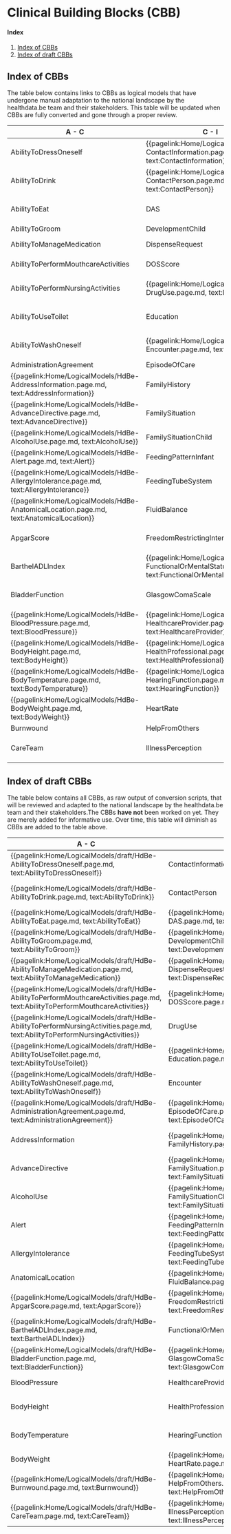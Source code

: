 # Clinical Building Blocks (CBB)
#### Index
1. [Index of CBBs](#IndexOfCBB)
2. [Index of draft CBBs](#IndexOfDraftCBB)

## Index of CBBs<a name="IndexOfCBB"></a> 
The table below contains links to CBBs as logical models that have undergone manual adaptation to the national landscape by the healthdata.be team and their stakeholders. This table will be updated when CBBs are fully converted and gone through a proper review.

|  A - C  |  C - I | I - P  |  P - W  |
| --- | --- | --- | --- |
|  AbilityToDressOneself     <!--{{pagelink:Home/LogicalModels/HdBe-AbilityToDressOneself.page.md,     text:AbilityToDressOneself}}   -->  |  {{pagelink:Home/LogicalModels/HdBe-ContactInformation.page.md,     text:ContactInformation}}  |  Infusion     <!--{{pagelink:Home/LogicalModels/HdBe-Infusion.page.md,     text:Infusion}}-->  |  ParticipationInSociety     <!--{{pagelink:Home/LogicalModels/HdBe-ParticipationInSociety.page.md,     text:ParticipationInSociety}}-->  |
|  AbilityToDrink     <!--{{pagelink:Home/LogicalModels/HdBe-AbilityToDrink.page.md,     text:AbilityToDrink}}   -->  |  {{pagelink:Home/LogicalModels/HdBe-ContactPerson.page.md,     text:ContactPerson}}  |  InstructionsForUse     <!--{{pagelink:Home/LogicalModels/HdBe-InstructionsForUse.page.md,     text:InstructionsForUse}}-->  |  {{pagelink:Home/LogicalModels/HdBe-Patient.page.md,   text:Patient}}  |
|  AbilityToEat     <!--{{pagelink:Home/LogicalModels/HdBe-AbilityToEat.page.md,     text:AbilityToEat}}-->  |  DAS     <!--{{pagelink:Home/LogicalModels/HdBe-DAS.page.md,     text:DAS}}-->  |  {{pagelink:Home/LogicalModels/HdBe-LaboratoryTestResult.page.md,     text:LaboratoryTestResult}}  |  Pregnancy     <!--{{pagelink:Home/LogicalModels/HdBe-Pregnancy.page.md,     text:Pregnancy}}-->  |
|  AbilityToGroom     <!--{{pagelink:Home/LogicalModels/HdBe-AbilityToGroom.page.md,     text:AbilityToGroom}}-->  |  DevelopmentChild     <!--{{pagelink:Home/LogicalModels/HdBe-DevelopmentChild.page.md,     text:DevelopmentChild}}-->  |  LanguageProficiency     <!--{{pagelink:Home/LogicalModels/HdBe-LanguageProficiency.page.md,     text:LanguageProficiency}}-->  |  PressureUlcer     <!--{{pagelink:Home/LogicalModels/HdBe-PressureUlcer.page.md,     text:PressureUlcer}}-->  |
|  AbilityToManageMedication     <!--{{pagelink:Home/LogicalModels/HdBe-AbilityToManageMedication.page.md,     text:AbilityToManageMedication}}-->  |  DispenseRequest     <!--{{pagelink:Home/LogicalModels/HdBe-DispenseRequest.page.md,     text:DispenseRequest}}-->  |  LegalSituation     <!--{{pagelink:Home/LogicalModels/HdBe-LegalSituation.page.md,     text:LegalSituation}}-->  |  {{pagelink:Home/LogicalModels/HdBe-Problem.page.md,     text:Problem}}  |
|  AbilityToPerformMouthcareActivities     <!--{{pagelink:Home/LogicalModels/HdBe-AbilityToPerformMouthcareActivities.page.md,     text:AbilityToPerformMouthcareActivities}}-->  |  DOSScore     <!--{{pagelink:Home/LogicalModels/HdBe-DOSScore.page.md,     text:DOSScore}}-->  |  LifeStance     <!--{{pagelink:Home/LogicalModels/HdBe-LifeStance.page.md,     text:LifeStance}}-->  |  {{pagelink:Home/LogicalModels/HdBe-Procedure.page.md,     text:Procedure}}  |
|  AbilityToPerformNursingActivities     <!--{{pagelink:Home/LogicalModels/HdBe-AbilityToPerformNursingActivities.page.md,     text:AbilityToPerformNursingActivities}}-->  |  {{pagelink:Home/LogicalModels/HdBe-DrugUse.page.md,       text:DrugUse}}  |  {{pagelink:Home/LogicalModels/HdBe-LivingSituation.page.md,     text:LivingSituation}}  |  {{pagelink:Home/LogicalModels/HdBe-PulseRate.page.md,     text:PulseRate}}  |
|  AbilityToUseToilet     <!--{{pagelink:Home/LogicalModels/HdBe-AbilityToUseToilet.page.md,     text:AbilityToUseToilet}}-->  |  Education     <!--{{pagelink:Home/LogicalModels/HdBe-Education.page.md,     text:Education}}-->  |  {{pagelink:Home/LogicalModels/HdBe-MaritalStatus.page.md,     text:MaritalStatus}}  |  {{pagelink:Home/LogicalModels/HdBe-Range.page.md,     text:Range}}  |
|  AbilityToWashOneself     <!--{{pagelink:Home/LogicalModels/HdBe-AbilityToWashOneself.page.md,     text:AbilityToWashOneself}}-->  |  {{pagelink:Home/LogicalModels/HdBe-Encounter.page.md,     text:Encounter}}  |  {{pagelink:Home/LogicalModels/HdBe-MedicalDevice.page.md,     text:MedicalDevice}}  |  Refraction     <!--{{pagelink:Home/LogicalModels/HdBe-Refraction.page.md,     text:Refraction}}-->  |
|  AdministrationAgreement     <!--{{pagelink:Home/LogicalModels/HdBe-AdministrationAgreement.page.md,     text:AdministrationAgreement}}-->  |  EpisodeOfCare     <!--{{pagelink:Home/LogicalModels/HdBe-EpisodeOfCare.page.md,     text:EpisodeOfCare}}-->  |  MedicationAdministration2     <!--{{pagelink:Home/LogicalModels/HdBe-MedicationAdministration2.page.md,     text:MedicationAdministration2}}-->  |  Respiration     <!--{{pagelink:Home/LogicalModels/HdBe-Respiration.page.md,     text:Respiration}}-->  |
|  {{pagelink:Home/LogicalModels/HdBe-AddressInformation.page.md,     text:AddressInformation}}   |  FamilyHistory     <!--{{pagelink:Home/LogicalModels/HdBe-FamilyHistory.page.md,     text:FamilyHistory}}-->  |  MedicationAgreement     <!--{{pagelink:Home/LogicalModels/HdBe-MedicationAgreement.page.md,     text:MedicationAgreement}}-->  |  SkinDisorder     <!--{{pagelink:Home/LogicalModels/HdBe-SkinDisorder.page.md,     text:SkinDisorder}}-->  |
|  {{pagelink:Home/LogicalModels/HdBe-AdvanceDirective.page.md,     text:AdvanceDirective}}  |  FamilySituation     <!--{{pagelink:Home/LogicalModels/HdBe-FamilySituation.page.md,     text:FamilySituation}}-->  |  MedicationContraIndication     <!--{{pagelink:Home/LogicalModels/HdBe-MedicationContraIndication.page.md,     text:MedicationContraIndication}}-->  | {{pagelink:Home/LogicalModels/HdBe-SmokingStatus.page.md,     text:SmokingStatus}} |
|  {{pagelink:Home/LogicalModels/HdBe-AlcoholUse.page.md,       text:AlcoholUse}}   |  FamilySituationChild     <!--{{pagelink:Home/LogicalModels/HdBe-FamilySituationChild.page.md,     text:FamilySituationChild}}-->  |  MedicationDispense     <!--{{pagelink:Home/LogicalModels/HdBe-MedicationDispense.page.md,     text:MedicationDispense}}-->  |  SNAQScore     <!--{{pagelink:Home/LogicalModels/HdBe-SNAQScore.page.md,     text:SNAQScore}}-->  |
|  {{pagelink:Home/LogicalModels/HdBe-Alert.page.md,     text:Alert}}  |  FeedingPatternInfant     <!--{{pagelink:Home/LogicalModels/HdBe-FeedingPatternInfant.page.md,     text:FeedingPatternInfant}}-->  |  MedicationUse2     <!--{{pagelink:Home/LogicalModels/HdBe-MedicationUse2.page.md,     text:MedicationUse2}}-->  |  SOAPReport     <!--{{pagelink:Home/LogicalModels/HdBe-SOAPReport.page.md,     text:SOAPReport}}-->  |
|  {{pagelink:Home/LogicalModels/HdBe-AllergyIntolerance.page.md,     text:AllergyIntolerance}}  |  FeedingTubeSystem     <!--{{pagelink:Home/LogicalModels/HdBe-FeedingTubeSystem.page.md,     text:FeedingTubeSystem}}-->  |  Mobility     <!--{{pagelink:Home/LogicalModels/HdBe-Mobility.page.md,     text:Mobility}}-->  |  Stoma   <!--{{pagelink:Home/LogicalModels/HdBe-Stoma.page.md,     text:Stoma}}-->  |
|  {{pagelink:Home/LogicalModels/HdBe-AnatomicalLocation.page.md,     text:AnatomicalLocation}}  |  FluidBalance     <!--{{pagelink:Home/LogicalModels/HdBe-FluidBalance.page.md,     text:FluidBalance}}-->  |  {{pagelink:Home/LogicalModels/HdBe-NameInformation.page.md,     text:NameInformation}}  |  TextResult     <!--{{pagelink:Home/LogicalModels/HdBe-TextResult.page.md,     text:TextResult}}-->  |
|  ApgarScore     <!--{{pagelink:Home/LogicalModels/HdBe-ApgarScore.page.md,     text:ApgarScore}}-->  |  FreedomRestrictingIntervention       <!--{{pagelink:Home/LogicalModels/HdBe-FreedomRestrictingIntervention.page.md,     text:FreedomRestrictingIntervention}}-->  |  {{pagelink:Home/LogicalModels/HdBe-Nationality.page.md,     text:Nationality}}  |  {{pagelink:Home/LogicalModels/HdBe-TimeInterval.page.md,     text:TimeInterval}}  |
|  BarthelADLIndex     <!--{{pagelink:Home/LogicalModels/HdBe-BarthelADLIndex.page.md,     text:BarthelADLIndex}}-->  |  {{pagelink:Home/LogicalModels/HdBe-FunctionalOrMentalStatus.page.md,     text:FunctionalOrMentalStatus}}  |  {{pagelink:Home/LogicalModels/HdBe-NursingIntervention.page.md,     text:NursingIntervention}}  |  TNMTumorClassification     <!--{{pagelink:Home/LogicalModels/HdBe-TNMTumorClassification.page.md,     text:TNMTumorClassification}}-->  |
|  BladderFunction     <!--{{pagelink:Home/LogicalModels/HdBe-BladderFunction.page.md,     text:BladderFunction}}-->  |  GlasgowComaScale     <!--{{pagelink:Home/LogicalModels/HdBe-GlasgowComaScale.page.md,     text:GlasgowComaScale}}-->  |  {{pagelink:Home/LogicalModels/HdBe-NutritionAdvice.page.md,     text:NutritionAdvice}}  |  TreatmentDirective2     <!--{{pagelink:Home/LogicalModels/HdBe-TreatmentDirective2.page.md,     text:TreatmentDirective2}}-->  |
|  {{pagelink:Home/LogicalModels/HdBe-BloodPressure.page.md,     text:BloodPressure}}  |  {{pagelink:Home/LogicalModels/HdBe-HealthcareProvider.page.md,     text:HealthcareProvider}}  |  O2Saturation     <!--{{pagelink:Home/LogicalModels/HdBe-O2Saturation.page.md,     text:O2Saturation}}-->  |  {{pagelink:Home/LogicalModels/HdBe-TreatmentObjective.page.md,     text:TreatmentObjective}}  |
|  {{pagelink:Home/LogicalModels/HdBe-BodyHeight.page.md,     text:BodyHeight}}  |  {{pagelink:Home/LogicalModels/HdBe-HealthProfessional.page.md,     text:HealthProfessional}}  |  OutcomeOfCare     <!--{{pagelink:Home/LogicalModels/HdBe-OutcomeOfCare.page.md,     text:OutcomeOfCare}}-->  |  {{pagelink:Home/LogicalModels/HdBe-Vaccination.page.md,     text:Vaccination}}   |
|  {{pagelink:Home/LogicalModels/HdBe-BodyTemperature.page.md,       text:BodyTemperature}}  |  {{pagelink:Home/LogicalModels/HdBe-HearingFunction.page.md,     text:HearingFunction}}  |  PainCharacteristics     <!--{{pagelink:Home/LogicalModels/HdBe-PainCharacteristics.page.md,     text:PainCharacteristics}}-->  | VisualAcuity   <!--{{pagelink:Home/LogicalModels/HdBe-VisualAcuity.page.md,     text:VisualAcuity}}  --> |
|  {{pagelink:Home/LogicalModels/HdBe-BodyWeight.page.md,       text:BodyWeight}} |  HeartRate     <!--{{pagelink:Home/LogicalModels/HdBe-HeartRate.page.md,     text:HeartRate}}-->  |  PainScore     <!--{{pagelink:Home/LogicalModels/HdBe-PainScore.page.md,     text:PainScore}}-->  |  {{pagelink:Home/LogicalModels/HdBe-VisualFunction.page.md,     text:VisualFunction}}   |
|  Burnwound     <!--{{pagelink:Home/LogicalModels/HdBe-Burnwound.page.md,     text:Burnwound}}-->  |  HelpFromOthers     <!--{{pagelink:Home/LogicalModels/HdBe-HelpFromOthers.page.md,     text:HelpFromOthers}}-->  |  Payer <!--     {{pagelink:Home/LogicalModels/HdBe-Payer.page.md,   text:Payer}}     -->  | Wound <!--{{pagelink:Home/LogicalModels/HdBe-Wound.page.md,     text:Wound}} -->  |
|  CareTeam     <!--{{pagelink:Home/LogicalModels/HdBe-CareTeam.page.md,     text:CareTeam}}-->  |  IllnessPerception     <!--{{pagelink:Home/LogicalModels/HdBe-IllnessPerception.page.md,     text:IllnessPerception}}-->  |  {{pagelink:Home/LogicalModels/HdBe-PharmaceuticalProduct.page.md,     text:PharmaceuticalProduct}} |  |

## Index of draft CBBs<a name="IndexOfDraftCBB"></a> 
The table below contains all CBBs, as raw output of conversion scripts, that will be reviewed and adapted to the national landscape by the healthdata.be team and their stakeholders.The CBBs **have not** been worked on yet. They are merely added for informative use. Over time, this table will diminish as CBBs are added to the table above.

|  A - C  |  C - I | I - P  |  P - W  |
|---|---|---|---|
|  {{pagelink:Home/LogicalModels/draft/HdBe-AbilityToDressOneself.page.md,   text:AbilityToDressOneself}}   |   ContactInformation   |  {{pagelink:Home/LogicalModels/draft/HdBe-Infusion.page.md,   text:Infusion}}   |  {{pagelink:Home/LogicalModels/draft/HdBe-ParticipationInSociety.page.md,   text:ParticipationInSociety}}   |
|  {{pagelink:Home/LogicalModels/draft/HdBe-AbilityToDrink.page.md,   text:AbilityToDrink}}   |   ContactPerson   |  {{pagelink:Home/LogicalModels/draft/HdBe-InstructionsForUse.page.md,   text:InstructionsForUse}}   |   Patient   |
|  {{pagelink:Home/LogicalModels/draft/HdBe-AbilityToEat.page.md,   text:AbilityToEat}}   |  {{pagelink:Home/LogicalModels/draft/HdBe-DAS.page.md,     text:DAS}}   |   LaboratoryTestResult   |  {{pagelink:Home/LogicalModels/draft/HdBe-Pregnancy.page.md,   text:Pregnancy}}  |
|  {{pagelink:Home/LogicalModels/draft/HdBe-AbilityToGroom.page.md,   text:AbilityToGroom}}   |  {{pagelink:Home/LogicalModels/draft/HdBe-DevelopmentChild.page.md,   text:DevelopmentChild}}   |  {{pagelink:Home/LogicalModels/draft/HdBe-LanguageProficiency.page.md,   text:LanguageProficiency}}   |  {{pagelink:Home/LogicalModels/draft/HdBe-PressureUlcer.page.md,   text:PressureUlcer}}  |
|  {{pagelink:Home/LogicalModels/draft/HdBe-AbilityToManageMedication.page.md,   text:AbilityToManageMedication}}   |  {{pagelink:Home/LogicalModels/draft/HdBe-DispenseRequest.page.md,   text:DispenseRequest}}   |  {{pagelink:Home/LogicalModels/draft/HdBe-LegalSituation.page.md,   text:LegalSituation}}   |  Problem  |
|  {{pagelink:Home/LogicalModels/draft/HdBe-AbilityToPerformMouthcareActivities.page.md,   text:AbilityToPerformMouthcareActivities}}   |  {{pagelink:Home/LogicalModels/draft/HdBe-DOSScore.page.md,   text:DOSScore}}   |  {{pagelink:Home/LogicalModels/draft/HdBe-LifeStance.page.md,   text:LifeStance}}   |  Procedure  |
|  {{pagelink:Home/LogicalModels/draft/HdBe-AbilityToPerformNursingActivities.page.md,   text:AbilityToPerformNursingActivities}}   |  DrugUse  |  LivingSituation   |  PulseRate  |
|  {{pagelink:Home/LogicalModels/draft/HdBe-AbilityToUseToilet.page.md,   text:AbilityToUseToilet}}   |  {{pagelink:Home/LogicalModels/draft/HdBe-Education.page.md,   text:Education}}   |   MaritalStatus   |  Range  |
|  {{pagelink:Home/LogicalModels/draft/HdBe-AbilityToWashOneself.page.md,   text:AbilityToWashOneself}}   |  Encounter   |  MedicalDevice   |  {{pagelink:Home/LogicalModels/draft/HdBe-Refraction.page.md,   text:Refraction}}  |
|  {{pagelink:Home/LogicalModels/draft/HdBe-AdministrationAgreement.page.md,   text:AdministrationAgreement}}   |  {{pagelink:Home/LogicalModels/draft/HdBe-EpisodeOfCare.page.md,   text:EpisodeOfCare}}   |  {{pagelink:Home/LogicalModels/draft/HdBe-MedicationAdministration2.page.md,   text:MedicationAdministration2}}   |  {{pagelink:Home/LogicalModels/draft/HdBe-Respiration.page.md,   text:Respiration}}  |
|  AddressInformation  |  {{pagelink:Home/LogicalModels/draft/HdBe-FamilyHistory.page.md,   text:FamilyHistory}}   |  {{pagelink:Home/LogicalModels/draft/HdBe-MedicationAgreement.page.md,   text:MedicationAgreement}}   |  {{pagelink:Home/LogicalModels/draft/HdBe-SkinDisorder.page.md,   text:SkinDisorder}}  |
|  AdvanceDirective  |  {{pagelink:Home/LogicalModels/draft/HdBe-FamilySituation.page.md,   text:FamilySituation}}   |  {{pagelink:Home/LogicalModels/draft/HdBe-MedicationContraIndication.page.md,   text:MedicationContraIndication}}   |  SmokingStatus  |
|  AlcoholUse  |  {{pagelink:Home/LogicalModels/draft/HdBe-FamilySituationChild.page.md,   text:FamilySituationChild}}   |  {{pagelink:Home/LogicalModels/draft/HdBe-MedicationDispense.page.md,   text:MedicationDispense}}   |  {{pagelink:Home/LogicalModels/draft/HdBe-SNAQScore.page.md,   text:SNAQScore}}  |
|  Alert  |  {{pagelink:Home/LogicalModels/draft/HdBe-FeedingPatternInfant.page.md,   text:FeedingPatternInfant}}   |  {{pagelink:Home/LogicalModels/draft/HdBe-MedicationUse2.page.md,   text:MedicationUse2}}   |  {{pagelink:Home/LogicalModels/draft/HdBe-SOAPReport.page.md,   text:SOAPReport}}  |
|  AllergyIntolerance   |  {{pagelink:Home/LogicalModels/draft/HdBe-FeedingTubeSystem.page.md,   text:FeedingTubeSystem}}   |  {{pagelink:Home/LogicalModels/draft/HdBe-Mobility.page.md,   text:Mobility}}   |  {{pagelink:Home/LogicalModels/draft/HdBe-Stoma.page.md,     text:Stoma}}    |
|   AnatomicalLocation   |  {{pagelink:Home/LogicalModels/draft/HdBe-FluidBalance.page.md,   text:FluidBalance}}   |   NameInformation   |  {{pagelink:Home/LogicalModels/draft/HdBe-TextResult.page.md,   text:TextResult}}  |
|  {{pagelink:Home/LogicalModels/draft/HdBe-ApgarScore.page.md,   text:ApgarScore}}   |  {{pagelink:Home/LogicalModels/draft/HdBe-FreedomRestrictingIntervention.page.md,   text:FreedomRestrictingIntervention}}   |   Nationality   |  TimeInterval  |
|  {{pagelink:Home/LogicalModels/draft/HdBe-BarthelADLIndex.page.md,   text:BarthelADLIndex}}   |  FunctionalOrMentalStatus   |  NursingIntervention  |  {{pagelink:Home/LogicalModels/draft/HdBe-TNMTumorClassification.page.md,   text:TNMTumorClassification}}  |
|  {{pagelink:Home/LogicalModels/draft/HdBe-BladderFunction.page.md,   text:BladderFunction}}   |  {{pagelink:Home/LogicalModels/draft/HdBe-GlasgowComaScale.page.md,   text:GlasgowComaScale}}   |  NutritionAdvice   |  {{pagelink:Home/LogicalModels/draft/HdBe-TreatmentDirective2.page.md,   text:TreatmentDirective2}}  |
|  BloodPressure   |   HealthcareProvider   |  {{pagelink:Home/LogicalModels/draft/HdBe-O2Saturation.page.md,   text:O2Saturation}}   |  TreatmentObjective  |
|  BodyHeight  |   HealthProfessional   |  {{pagelink:Home/LogicalModels/draft/HdBe-OutcomeOfCare.page.md,   text:OutcomeOfCare}}   | Vaccination |
|   BodyTemperature    |  HearingFunction   |  {{pagelink:Home/LogicalModels/draft/HdBe-PainCharacteristics.page.md,   text:PainCharacteristics}}   |  {{pagelink:Home/LogicalModels/draft/HdBe-VisualAcuity.page.md,   text:VisualAcuity}}  |
|  BodyWeight    |  {{pagelink:Home/LogicalModels/draft/HdBe-HeartRate.page.md,   text:HeartRate}}   |  {{pagelink:Home/LogicalModels/draft/HdBe-PainScore.page.md,   text:PainScore}}   | VisualFunction |
|  {{pagelink:Home/LogicalModels/draft/HdBe-Burnwound.page.md,   text:Burnwound}}   |  {{pagelink:Home/LogicalModels/draft/HdBe-HelpFromOthers.page.md,   text:HelpFromOthers}}   |  {{pagelink:Home/LogicalModels/draft/HdBe-Payer.page.md,     text:Payer}}    |  {{pagelink:Home/LogicalModels/draft/HdBe-Wound.page.md,   text:Wound}}  |
|  {{pagelink:Home/LogicalModels/draft/HdBe-CareTeam.page.md,   text:CareTeam}}   |  {{pagelink:Home/LogicalModels/draft/HdBe-IllnessPerception.page.md,   text:IllnessPerception}}   |  PharmaceuticalProduct |  |
